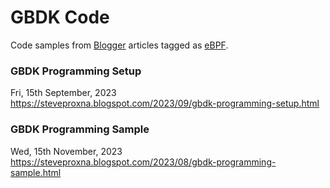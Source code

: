 # GBDK Code
Code samples from [Blogger](https://steveproxna.blogspot.com) articles tagged as [eBPF](https://steveproxna.blogspot.com/search/label/GBDK).

### GBDK Programming Setup
Fri, 15th September, 2023
<br />
https://steveproxna.blogspot.com/2023/09/gbdk-programming-setup.html

### GBDK Programming Sample
Wed, 15th November, 2023
<br />
https://steveproxna.blogspot.com/2023/08/gbdk-programming-sample.html